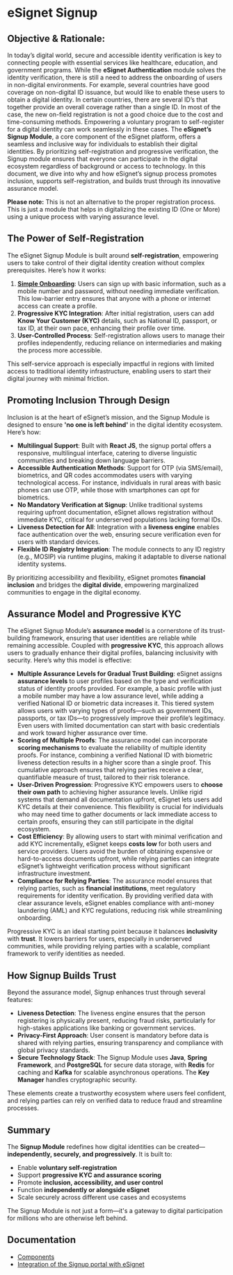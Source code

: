 # eSignet Signup

## Objective & Rationale:

In today’s digital world, secure and accessible identity verification is key to connecting people with essential services like healthcare, education, and government programs. While the **eSignet Authentication** module solves the identity verification, there is still a need to address the onboarding of users in non-digital environments. For example, several countries have good coverage on non-digital ID issuance, but would like to enable these users to obtain a digital identity. In certain countries, there are several ID’s that together provide an overall coverage rather than a single ID. In most of the case, the new on-field registration is not a good choice due to the cost and time-consuming methods. Empowering a voluntary program to self-register for a digital identity can work seamlessly in these cases. The **eSignet’s Signup Module**, a core component of the eSignet platform, offers a seamless and inclusive way for individuals to establish their digital identities. By prioritizing self-registration and progressive verification, the Signup module ensures that everyone can participate in the digital ecosystem regardless of background or access to technology. In this document, we dive into why and how eSignet’s signup process promotes inclusion, supports self-registration, and builds trust through its innovative assurance model.

**Please note:** This is not an alternative to the proper registration process. This is just a module that helps in digitalizing the existing ID (One or More) using a unique process with varying assurance level.

## The Power of Self-Registration

The eSignet Signup Module is built around **self-registration**, empowering users to take control of their digital identity creation without complex prerequisites. Here’s how it works:

1. [**Simple Onboarding**](../esignet-signup/features.md#user-profile-creation): Users can sign up with basic information, such as a mobile number and password, without needing immediate verification. This low-barrier entry ensures that anyone with a phone or internet access can create a profile.
2. **Progressive KYC Integration**: After initial registration, users can add **Know Your Customer (KYC)** details, such as National ID, passport, or tax ID, at their own pace, enhancing their profile over time.
3. **User-Controlled Process**: Self-registration allows users to manage their profiles independently, reducing reliance on intermediaries and making the process more accessible.

This self-service approach is especially impactful in regions with limited access to traditional identity infrastructure, enabling users to start their digital journey with minimal friction.

## Promoting Inclusion Through Design

Inclusion is at the heart of eSignet’s mission, and the Signup Module is designed to ensure **'no one is left behind'** in the digital identity ecosystem. Here’s how:

* **Multilingual Support**: Built with **React JS**, the signup portal offers a responsive, multilingual interface, catering to diverse linguistic communities and breaking down language barriers.
* **Accessible Authentication Methods**: Support for OTP (via SMS/email), biometrics, and QR codes accommodates users with varying technological access. For instance, individuals in rural areas with basic phones can use OTP, while those with smartphones can opt for biometrics.
* **No Mandatory Verification at Signup**: Unlike traditional systems requiring upfront documentation, eSignet allows registration without immediate KYC, critical for underserved populations lacking formal IDs.
* **Liveness Detection for All**: Integration with a **liveness engine** enables face authentication over the web, ensuring secure verification even for users with standard devices.
* **Flexible ID Registry Integration**: The module connects to any ID registry (e.g., MOSIP) via runtime plugins, making it adaptable to diverse national identity systems.

By prioritizing accessibility and flexibility, eSignet promotes **financial inclusion** and bridges the **digital divide**, empowering marginalized communities to engage in the digital economy.

## Assurance Model and Progressive KYC

The eSignet Signup Module’s **assurance model** is a cornerstone of its trust-building framework, ensuring that user identities are reliable while remaining accessible. Coupled with **progressive KYC**, this approach allows users to gradually enhance their digital profiles, balancing inclusivity with security. Here’s why this model is effective:

* **Multiple Assurance Levels for Gradual Trust Building**: eSignet assigns **assurance levels** to user profiles based on the type and verification status of identity proofs provided. For example, a basic profile with just a mobile number may have a low assurance level, while adding a verified National ID or biometric data increases it. This tiered system allows users with varying types of proofs—such as government IDs, passports, or tax IDs—to progressively improve their profile’s legitimacy. Even users with limited documentation can start with basic credentials and work toward higher assurance over time.
* **Scoring of Multiple Proofs**: The assurance model can incorporate **scoring mechanisms** to evaluate the reliability of multiple identity proofs. For instance, combining a verified National ID with biometric liveness detection results in a higher score than a single proof. This cumulative approach ensures that relying parties receive a clear, quantifiable measure of trust, tailored to their risk tolerance.
* **User-Driven Progression**: Progressive KYC empowers users to **choose their own path** to achieving higher assurance levels. Unlike rigid systems that demand all documentation upfront, eSignet lets users add KYC details at their convenience. This flexibility is crucial for individuals who may need time to gather documents or lack immediate access to certain proofs, ensuring they can still participate in the digital ecosystem.
* **Cost Efficiency**: By allowing users to start with minimal verification and add KYC incrementally, eSignet keeps **costs low** for both users and service providers. Users avoid the burden of obtaining expensive or hard-to-access documents upfront, while relying parties can integrate eSignet’s lightweight verification process without significant infrastructure investment.
* **Compliance for Relying Parties**: The assurance model ensures that relying parties, such as **financial institutions**, meet regulatory requirements for identity verification. By providing verified data with clear assurance levels, eSignet enables compliance with anti-money laundering (AML) and KYC regulations, reducing risk while streamlining onboarding.

Progressive KYC is an ideal starting point because it balances **inclusivity** with **trust**. It lowers barriers for users, especially in underserved communities, while providing relying parties with a scalable, compliant framework to verify identities as needed.

## **How Signup Builds Trust**

Beyond the assurance model, Signup enhances trust through several features:

* **Liveness Detection**: The liveness engine ensures that the person registering is physically present, reducing fraud risks, particularly for high-stakes applications like banking or government services.
* **Privacy-First Approach**: User consent is mandatory before data is shared with relying parties, ensuring transparency and compliance with global privacy standards.
* **Secure Technology Stack**: The Signup Module uses **Java**, **Spring Framework**, and **PostgreSQL** for secure data storage, with **Redis** for caching and **Kafka** for scalable asynchronous operations. The **Key Manager** handles cryptographic security.

These elements create a trustworthy ecosystem where users feel confident, and relying parties can rely on verified data to reduce fraud and streamline processes.

## Summary

The **Signup Module** redefines how digital identities can be created—**independently, securely, and progressively**. It is built to:

* Enable **voluntary self-registration**
* Support **progressive KYC and assurance scoring**
* Promote **inclusion, accessibility, and user control**
* Function **independently or alongside eSignet**
* Scale securely across different use cases and ecosystems

The Signup Module is not just a form—it's a gateway to digital participation for millions who are otherwise left behind.

## Documentation

* [Components](develop/components-signup-portal.md)
* [Integration of the Signup portal with eSignet](develop/integration-guide-signup-portal/integration-with-esignet-portal.md)
